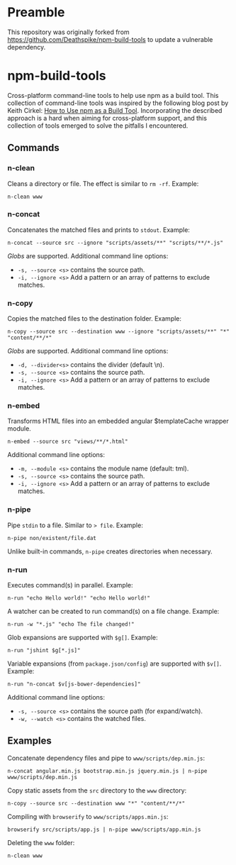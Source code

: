 # Preamble

This repository was originally forked from https://github.com/Deathspike/npm-build-tools to update a vulnerable dependency.

# npm-build-tools

Cross-platform command-line tools to help use npm as a build tool. This collection of command-line tools was  inspired by the following blog post by Keith Cirkel: [How to Use npm as a Build Tool](http://blog.keithcirkel.co.uk/how-to-use-npm-as-a-build-tool/). Incorporating the described approach is a hard when aiming for cross-platform support, and this collection of tools emerged to solve the pitfalls I encountered.

## Commands

### n-clean

Cleans a directory or file. The effect is similar to `rm -rf`. Example:

    n-clean www

### n-concat

Concatenates the matched files and prints to `stdout`. Example:

    n-concat --source src --ignore "scripts/assets/**" "scripts/**/*.js"

*Globs* are supported. Additional command line options:

* `-s, --source <s>` contains the source path.
* `-i, --ignore <s>` Add a pattern or an array of patterns to exclude matches.

### n-copy

Copies the matched files to the destination folder. Example:

    n-copy --source src --destination www --ignore "scripts/assets/**" "*" "content/**/*"

*Globs* are supported. Additional command line options:

* `-d, --divider<s>` contains the divider (default \n).
* `-s, --source <s>` contains the source path.
* `-i, --ignore <s>` Add a pattern or an array of patterns to exclude matches.

### n-embed

Transforms HTML files into an embedded angular $templateCache wrapper module.

    n-embed --source src "views/**/*.html"

Additional command line options:

* `-m, --module <s>` contains the module name (default: tml).
* `-s, --source <s>` contains the source path.
* `-i, --ignore <s>` Add a pattern or an array of patterns to exclude matches.

### n-pipe

Pipe `stdin` to a file. Similar to `> file`. Example:

    n-pipe non/existent/file.dat

Unlike built-in commands, `n-pipe` creates directories when necessary.

### n-run

Executes command(s) in parallel. Example:

    n-run "echo Hello world!" "echo Hello world!"

A watcher can be created to run command(s) on a file change. Example:

    n-run -w "*.js" "echo The file changed!"

Glob expansions are supported with `$g[]`. Example:

    n-run "jshint $g[*.js]"

Variable expansions (from `package.json/config`) are supported with `$v[]`. Example:

    n-run "n-concat $v[js-bower-dependencies]"

Additional command line options:

* `-s, --source <s>` contains the source path (for expand/watch).
* `-w, --watch <s>` contains the watched files.

## Examples

Concatenate dependency files and pipe to `www/scripts/dep.min.js`:

    n-concat angular.min.js bootstrap.min.js jquery.min.js | n-pipe www/scripts/dep.min.js

Copy static assets from the `src` directory to the `www` directory:

    n-copy --source src --destination www "*" "content/**/*"

Compiling with `browserify` to `www/scripts/apps.min.js`:

    browserify src/scripts/app.js | n-pipe www/scripts/app.min.js

Deleting the `www` folder:

    n-clean www
